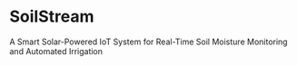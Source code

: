 # SoilStream
A Smart Solar-Powered IoT System for Real-Time Soil Moisture Monitoring and Automated Irrigation
